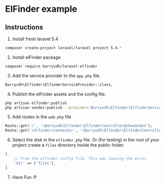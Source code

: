 # ElFinder example
## Instructions
1. Install fresh laravel 5.4
```bash
composer create-project laravel/laravel project 5.4.*
```
2. Install elFinder package
```bash
composer require barryvdh/laravel-elfinder
```
3. Add the service provider to the `app.php` file.
```bash
Barryvdh\Elfinder\ElfinderServiceProvider::class,
```
4. Publish the elFinder assets and the config file.
```bash
php artisan elfinder:publish
php artisan vendor:publish --provider='Barryvdh\Elfinder\ElfinderServiceProvider' --tag=config
```
5. Add routes in the `web.php` file
```php
Route::get('/', '\Barryvdh\Elfinder\ElfinderController@showIndex');
Route::get('/elfinder/connector', '\Barryvdh\Elfinder\ElfinderController@showConnector');
```
6. Select the disk in the `elfinder.php` file. Or (for testing) in the root of your project create a `files` directory inside the public folder.
```php
[
	// From the elfinder config file. This was causing the error.
	'dir' => ['files'],
]
```
7. Have Fun :P
